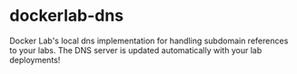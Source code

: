 # dockerlab-dns
Docker Lab's local dns implementation for handling subdomain references to your labs. The DNS server is updated automatically with your lab deployments!
